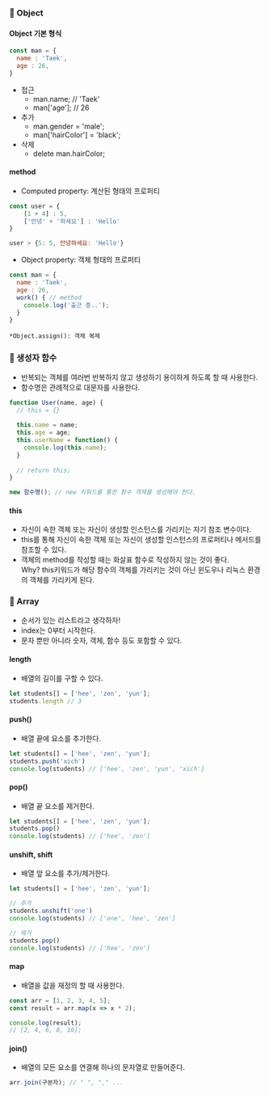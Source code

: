 ### 📑 Object

#### Object 기본 형식

```javascript
const man = {
  name : 'Taek',
  age : 26,
}
```

* 접근
    * man.name; // 'Taek'
    * man['age']; // 26
* 추가
    * man.gender = 'male';
    * man['hairColor'] = 'black';
* 삭제
    * delete man.hairColor;

#### method 

* Computed property: 계산된 형태의 프로퍼티

```javascript
const user = {
    [1 + 4] : 5,
    ['안녕' + '하세요'] : 'Hello'
}

user > {5: 5, 안녕하세요: 'Hello'}
```

* Object property: 객체 형태의 프로퍼티

```javascript
const man = {
  name : 'Taek',
  age : 26,
  work() { // method
    console.log('출근 중..'); 
  }
}
```
  
    *Object.assign(): 객체 복제
    
    
### 📑 생성자 함수

* 반복되는 객체를 여러번 반복하지 않고 생성하기 용이하게 하도록 할 때 사용한다.
* 함수명은 관례적으로 대문자를 사용한다.

```javascript
function User(name, age) {
  // this = {}
  
  this.name = name;
  this.age = age;
  this.userName = function() {
    console.log(this.name); 
  }
  
  // return this;
}

new 함수명(); // new 키워드를 통한 함수 객체를 생성해야 한다.
```



#### this

* 자신이 속한 객체 또는 자신이 생성할 인스턴스를 가리키는 자기 참조 변수이다.
* this를 통해 자신이 속한 객체 또는 자신이 생성할 인스턴스의 프로퍼티나 메서드를 참조할 수 있다.
* 객체의 method를 작성할 때는 화살표 함수로 작성하지 않는 것이 좋다.<br>Why? this키워드가 해당 함수의 객체를 가리키는 것이 아닌 윈도우나 리눅스 환경의 객체를 가리키게 된다.

### 📑 Array

* 순서가 있는 리스트라고 생각하자!
* index는 0부터 시작한다.
* 문자 뿐만 아니라 숫자, 객체, 함수 등도 포함할 수 있다.

#### length

* 배열의 길이를 구할 수 있다.

```javascript
let students[] = ['hee', 'zen', 'yun']; 
students.length // 3
``` 

#### push()

* 배열 끝에 요소를 추가한다.

```javascript
let students[] = ['hee', 'zen', 'yun']; 
students.push('xich') 
console.log(students) // ['hee', 'zen', 'yun', 'xich']
``` 

#### pop()

* 배열 끝 요소를 제거한다.

```javascript
let students[] = ['hee', 'zen', 'yun']; 
students.pop()
console.log(students) // ['hee', 'zen']
``` 

#### unshift, shift

* 배열 앞 요소를 추가/제거한다.

```javascript
let students[] = ['hee', 'zen', 'yun']; 

// 추가
students.unshift('one')
console.log(students) // ['one', 'hee', 'zen']

// 제거
students.pop()
console.log(students) // ['hee', 'zen']
``` 

#### map

* 배열을 값을 재정의 할 때 사용한다.

```javascript
const arr = [1, 2, 3, 4, 5];
const result = arr.map(x => x * 2);

console.log(result);
// [2, 4, 6, 8, 10];
```

#### join()

* 배열의 모든 요소를 연결해 하나의 문자열로 만들어준다.

```javascript
arr.join(구분자); // " ", "," ...
```

